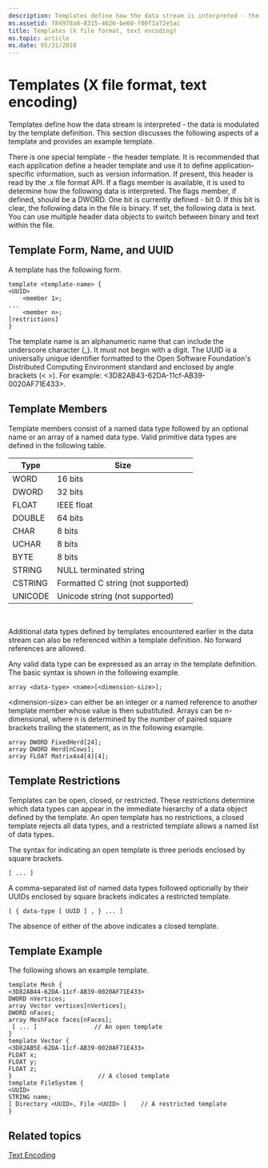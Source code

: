 ```yaml
---
description: Templates define how the data stream is interpreted - the data is modulated by the template definition. This section discusses the following aspects of a template and provides an example template.
ms.assetid: f84978a8-8315-4626-be68-f00f3a72e5ac
title: Templates (X file format, text encoding)
ms.topic: article
ms.date: 05/31/2018
---
```


# Templates (X file format, text encoding)

Templates define how the data stream is interpreted - the data is modulated by the template definition. This section discusses the following aspects of a template and provides an example template.

There is one special template - the header template. It is recommended that each application define a header template and use it to define application-specific information, such as version information. If present, this header is read by the .x file format API. If a flags member is available, it is used to determine how the following data is interpreted. The flags member, if defined, should be a DWORD. One bit is currently defined - bit 0. If this bit is clear, the following data in the file is binary. If set, the following data is text. You can use multiple header data objects to switch between binary and text within the file.

## Template Form, Name, and UUID

A template has the following form.


```
template <template-name> {
<UUID>
    <member 1>;
...
    <member n>;
[restrictions]
}
```



The template name is an alphanumeric name that can include the underscore character (\_). It must not begin with a digit. The UUID is a universally unique identifier formatted to the Open Software Foundation's Distributed Computing Environment standard and enclosed by angle brackets (< >). For example: <3D82AB43-62DA-11cf-AB39-0020AF71E433>.

## Template Members

Template members consist of a named data type followed by an optional name or an array of a named data type. Valid primitive data types are defined in the following table.



| Type    | Size                               |
|---------|------------------------------------|
| WORD    | 16 bits                            |
| DWORD   | 32 bits                            |
| FLOAT   | IEEE float                         |
| DOUBLE  | 64 bits                            |
| CHAR    | 8 bits                             |
| UCHAR   | 8 bits                             |
| BYTE    | 8 bits                             |
| STRING  | NULL terminated string             |
| CSTRING | Formatted C string (not supported) |
| UNICODE | Unicode string (not supported)     |



 

Additional data types defined by templates encountered earlier in the data stream can also be referenced within a template definition. No forward references are allowed.

Any valid data type can be expressed as an array in the template definition. The basic syntax is shown in the following example.


```
array <data-type> <name>[<dimension-size>];
```



&lt;dimension-size&gt; can either be an integer or a named reference to another template member whose value is then substituted. Arrays can be n-dimensional, where n is determined by the number of paired square brackets trailing the statement, as in the following example.


```
array DWORD FixedHerd[24];
array DWORD Herd[nCows];
array FLOAT Matrix4x4[4][4];
```



## Template Restrictions

Templates can be open, closed, or restricted. These restrictions determine which data types can appear in the immediate hierarchy of a data object defined by the template. An open template has no restrictions, a closed template rejects all data types, and a restricted template allows a named list of data types.

The syntax for indicating an open template is three periods enclosed by square brackets.


```
[ ... ]
```



A comma-separated list of named data types followed optionally by their UUIDs enclosed by square brackets indicates a restricted template.


```
[ { data-type [ UUID ] , } ... ]
```



The absence of either of the above indicates a closed template.

## Template Example

The following shows an example template.


```
template Mesh {
<3D82AB44-62DA-11cf-AB39-0020AF71E433>
DWORD nVertices;
array Vector vertices[nVertices];
DWORD nFaces;
array MeshFace faces[nFaces];
 [ ... ]                // An open template
}
template Vector {
<3D82AB5E-62DA-11cf-AB39-0020AF71E433>
FLOAT x;
FLOAT y;
FLOAT z;
}                        // A closed template
template FileSystem {
<UUID>
STRING name;
[ Directory <UUID>, File <UUID> ]    // A restricted template
}
```



## Related topics

<dl> <dt>

[Text Encoding](text-encoding.md)
</dt> </dl>

 

 



